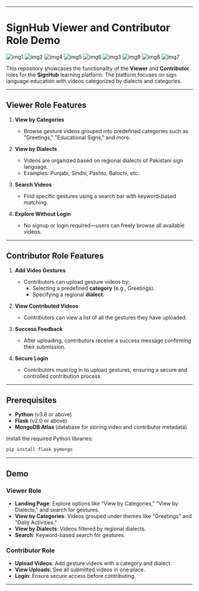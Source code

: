 
---
# SignHub Viewer and Contributor Role Demo  
![img1](https://github.com/user-attachments/assets/c83dfb32-de96-4b26-9cd1-0b83263f3d4d)
![img2](https://github.com/user-attachments/assets/af572858-d344-46dd-b4a4-e9d0b4c4fe2d)
![img4](https://github.com/user-attachments/assets/0b567353-5729-4ff2-b90d-186a37b4378b)
![img5](https://github.com/user-attachments/assets/7536a3b8-fd46-4434-b36c-738257870d58)
![img6](https://github.com/user-attachments/assets/ec3128ab-da8e-4295-a1eb-352671a82632)
![img3](https://github.com/user-attachments/assets/58a0c371-b911-4d59-a0b0-51f2f09eacee)
![img9](https://github.com/user-attachments/assets/aa8afb54-1153-4e34-9f6c-98acfc1b8a5e)
![img8](https://github.com/user-attachments/assets/7e7b61f6-ef93-4805-8791-76af47836069)
![img7](https://github.com/user-attachments/assets/1d61b68f-aa58-4a8c-af92-f25cb57e3579)




This repository showcases the functionality of the **Viewer** and **Contributor** roles for the **SignHub** learning platform. The platform focuses on sign language education with videos categorized by dialects and categories.  

---

## Viewer Role Features  

1. **View by Categories**  
   - Browse gesture videos grouped into predefined categories such as "Greetings," "Educational Signs," and more.  

2. **View by Dialects**  
   - Videos are organized based on regional dialects of Pakistani sign language.  
   - Examples: Punjabi, Sindhi, Pashto, Balochi, etc.  

3. **Search Videos**  
   - Find specific gestures using a search bar with keyword-based matching.  

4. **Explore Without Login**  
   - No signup or login required—users can freely browse all available videos.  

---

## Contributor Role Features  

1. **Add Video Gestures**  
   - Contributors can upload gesture videos by:  
     - Selecting a predefined **category** (e.g., Greetings).  
     - Specifying a regional **dialect**.  

2. **View Contributed Videos**  
   - Contributors can view a list of all the gestures they have uploaded.  

3. **Success Feedback**  
   - After uploading, contributors receive a success message confirming their submission.  

4. **Secure Login**  
   - Contributors must log in to upload gestures, ensuring a secure and controlled contribution process.  

 

---

## Prerequisites  

- **Python** (v3.8 or above)  
- **Flask** (v2.0 or above)  
- **MongoDB Atlas** (database for storing video and contributor metadata)  

Install the required Python libraries:  
```bash  
pip install flask pymongo  
```  


---

## Demo  

### Viewer Role  
- **Landing Page**: Explore options like "View by Categories," "View by Dialects," and search for gestures.  
- **View by Categories**: Videos grouped under themes like "Greetings" and "Daily Activities."  
- **View by Dialects**: Videos filtered by regional dialects.  
- **Search**: Keyword-based search for gestures.  

### Contributor Role  
- **Upload Videos**: Add gesture videos with a category and dialect.  
- **View Uploads**: See all submitted videos in one place.  
- **Login**: Ensure secure access before contributing.  

---


